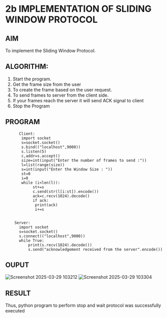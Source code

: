 # 2b IMPLEMENTATION OF SLIDING WINDOW PROTOCOL
## AIM
  To implement the Sliding Window Protocol.
## ALGORITHM:
1. Start the program.
2. Get the frame size from the user
3. To create the frame based on the user request.
4. To send frames to server from the client side.
5. If your frames reach the server it will send ACK signal to client
6. Stop the Program
## PROGRAM
          Client:
           import socket
           s=socket.socket()
           s.bind(("localhost",9000))
           s.listen(5)
           c,addr=s.accept()
           size=int(input("Enter the number of frames to send :"))
           l=list(range(size))
           s=int(input("Enter the Window Size : "))
           st=0
           i=0
           while (i<len(l)):
                st+=s
                c.send(str(l[i:st]).encode())
                ack=c.recv(1024).decode()
                if ack:
                 print(ack)
                 i+=s


        Server:
          import socket
          s=socket.socket()
          s.connect(("localhost",9000))
          while True:
              print(s.recv(1024).decode())
              s.send("acknowledgement received from the server".encode())


    
## OUPUT
![Screenshot 2025-03-29 103212](https://github.com/user-attachments/assets/b9048c2a-0432-4e59-baa0-6eca77e65018)
![Screenshot 2025-03-29 103304](https://github.com/user-attachments/assets/481be76d-71ad-4d82-bfa8-84eb7b6ba002)

## RESULT
Thus, python program to perform stop and wait protocol was successfully executed
